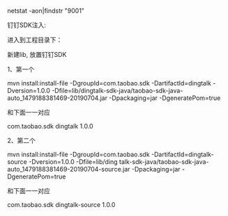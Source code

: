 netstat -aon|findstr "9001"


钉钉SDK注入:

进入到工程目录下：

新建lib, 放置钉钉SDK

1、第一个


mvn install:install-file -DgroupId=com.taobao.sdk -DartifactId=dingtalk -Dversion=1.0.0 -Dfile=lib/dingtalk-sdk-java/taobao-sdk-java-auto_1479188381469-20190704.jar -Dpackaging=jar -DgeneratePom=true

和下面一一对应

<dependency>
    <groupId>com.taobao.sdk</groupId>
    <artifactId>dingtalk</artifactId>
    <version>1.0.0</version>
</dependency>

2、第二个


mvn install:install-file -DgroupId=com.taobao.sdk -DartifactId=dingtalk-source -Dversion=1.0.0 -Dfile=lib/ding talk-sdk-java/taobao-sdk-java-auto_1479188381469-20190704-source.jar -Dpackaging=jar -DgeneratePom=true

和下面一一对应

<dependency>
    <groupId>com.taobao.sdk</groupId>
    <artifactId>dingtalk-source</artifactId>
    <version>1.0.0</version>
</dependency>